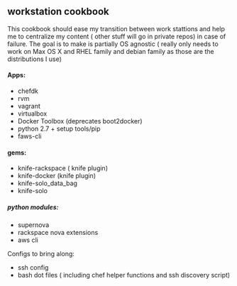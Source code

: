 ## workstation cookbook
This cookbook should ease my transition between work stattions and help me to centralize my content ( other stuff will go in private repos) in case of failure.
The goal is to make is partially OS agnostic ( really only needs to work on Max OS X and  RHEL family and debian family as those are the distributions I use)

#### Apps:
- chefdk
- rvm
- vagrant
- virtualbox
- Docker Toolbox (deprecates boot2docker)
- python 2.7 + setup tools/pip
- faws-cli

#### gems:
- knife-rackspace ( knife plugin)
- knife-docker (knife plugin)
- knife-solo_data_bag
- knife-solo

##### python modules:
- supernova
- rackspace nova extensions
- aws cli

Configs to bring along:
- ssh config
- bash dot files ( including chef helper functions and ssh discovery script)
